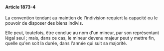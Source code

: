 #### Article 1873-4

La convention tendant au maintien de l'indivision requiert la capacité ou le pouvoir de disposer des biens indivis.

Elle peut, toutefois, être conclue au nom d'un mineur, par son représentant légal seul ; mais, dans ce cas, le mineur devenu majeur peut y mettre fin, quelle qu'en soit la durée, dans l'année qui suit sa majorité.

